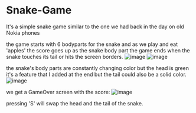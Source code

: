 # Snake-Game
It's a simple snake game similar to the one we had back in the day on old Nokia phones

the game starts with 6 bodyparts for the snake and as we play and eat 'apples' the score goes up as the snake body part
the game ends when the snake touches its tail or hits the screen borders.
![image](https://user-images.githubusercontent.com/81851926/153696117-1a36ca32-eca0-4c96-8b13-ccf53d76f52d.png)
![image](https://user-images.githubusercontent.com/81851926/153696128-4afa4649-11a5-4acb-aa96-8ae6a526f84a.png)

the snake's body parts are constantly changing color but the head is green it's a feature that I added at the end but the tail could also be a solid color.
![image](https://user-images.githubusercontent.com/81851926/153696203-b79c2eb7-35fc-43f8-8073-0170b5172a84.png)

we get a GameOver screen with the score:
![image](https://user-images.githubusercontent.com/81851926/153696138-c71a5ac3-79f0-4951-a1cc-b15a9542b981.png)

pressing 'S' will swap the head and the tail of the snake.
